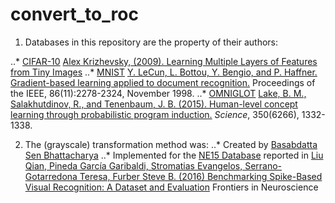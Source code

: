 # convert_to_roc
1. Databases in this repository are the property of their authors:

..* [CIFAR-10](https://www.cs.toronto.edu/~kriz/cifar.html) [Alex Krizhevsky, (2009). Learning Multiple Layers of Features from Tiny Images](https://www.cs.toronto.edu/~kriz/learning-features-2009-TR.pdf)
..* [MNIST](http://yann.lecun.com/exdb/mnist/) [Y. LeCun, L. Bottou, Y. Bengio, and P. Haffner. Gradient-based learning applied to document recognition.](http://yann.lecun.com/exdb/publis/index.html#lecun-98) Proceedings of the IEEE, 86(11):2278-2324, November 1998.
..* [OMNIGLOT](https://github.com/brendenlake/omniglot) [Lake, B. M., Salakhutdinov, R., and Tenenbaum, J. B. (2015). Human-level concept learning through probabilistic program induction.](http://www.sciencemag.org/content/350/6266/1332.short) _Science_, 350(6266), 1332-1338.

2. The (grayscale) transformation method was:
..* Created by [Basabdatta Sen Bhattacharya](https://sites.google.com/site/bsenbhattacharya/)
..* Implemented for the [NE15 Database](https://github.com/NEvision/NE15) reported in [Liu Qian, Pineda García Garibaldi, Stromatias Evangelos, Serrano-Gotarredona Teresa, Furber Steve B. (2016) Benchmarking Spike-Based Visual Recognition: A Dataset and Evaluation](https://www.frontiersin.org/article/10.3389/fnins.2016.00496) Frontiers in Neuroscience

